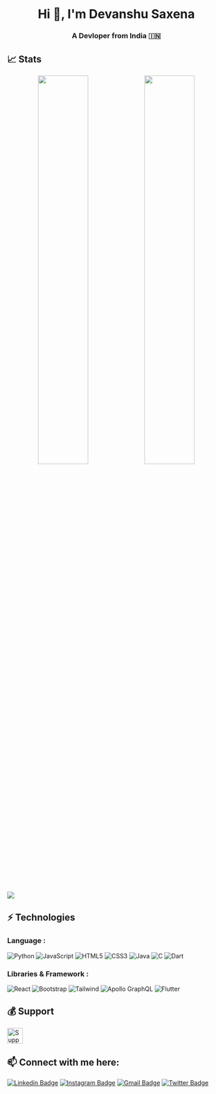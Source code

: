 <h1 align="center">Hi 👋, I'm Devanshu Saxena </h1>
<h3 align="center">A Devloper from India 🇮🇳 </h3>

## 📈 Stats
<p align="center">
	
  <img width="48%" src="https://github-readme-stats.vercel.app/api?username=devanshu0605&show_icons=true&theme=tokyonight" />
  <img width="48%" src="https://github-readme-streak-stats.herokuapp.com/?user=devanshu0605&theme=tokyonight" />
</p>


<img src="https://activity-graph.herokuapp.com/graph?username=devanshu0605&bg_color=0f2d3d&color=1cadfb&line=1cadfb&point=1cadfb&area=true&hide_border=true">

## ⚡ Technologies

### Language :
![Python](https://img.shields.io/badge/-Python-black?style=flat-square&logo=Python)
![JavaScript](https://img.shields.io/badge/-JavaScript-black?style=flat-square&logo=javascript)
![HTML5](https://img.shields.io/badge/-HTML5-E34F26?style=flat-square&logo=html5&logoColor=white)
![CSS3](https://img.shields.io/badge/-CSS3-1572B6?style=flat-square&logo=css3)
![Java](https://img.shields.io/badge/-Java-E34A86?style=flat-square&logo=Java)
![C](https://img.shields.io/badge/-C-007ACC?style=flat-square&logo=c)
![Dart](https://img.shields.io/badge/-Dart-007ACC?style=flat-square&logo=Dart)

### Libraries & Framework :

![React](https://img.shields.io/badge/-React-black?style=flat-square&logo=react)
![Bootstrap](https://img.shields.io/badge/-Bootstrap-563D7C?style=flat-square&logo=bootstrap)
![Tailwind](https://img.shields.io/badge/-Tailwind-E10098?style=flat-square&logo=tailwind)
![Apollo GraphQL](https://img.shields.io/badge/-Angular%20-311C87?style=flat-square&logo=apollo-graphql)
![Flutter](https://img.shields.io/badge/-flutter-007ACC?style=flat-square&logo=Flutter)

## 💰 Support
<p>
<a href='https://www.buymeacoffee.com/devanshu21p' target='_blank'><img height='36' style='border:0px;height:36px;' src='https://cdn.buymeacoffee.com/buttons/v2/default-yellow.png' border='0' alt='Support Kaiwalya on buymecoffee' /></a>
</p>

## 📫 Connect with me here:
 
[![Linkedin Badge](https://img.shields.io/badge/-Devanshu_saxena-blue?style=flat-square&logo=Linkedin&logoColor=white&link=https:https://www.linkedin.com/in/devanshu-saxena01/)](https://www.linkedin.com/in/devanshu-saxena01/)
[![Instagram Badge](https://img.shields.io/badge/-devanshu0_1-purple?style=flat-square&logo=instagram&logoColor=white&link=https:https://www.instagram.com/devanshu0_1/)](https://www.instagram.com/devanshu0_1/)
[![Gmail Badge](https://img.shields.io/badge/-devanshu2125.csme@kiet.edu-c14438?style=flat-square&logo=Gmail&logoColor=white&link=mailto:devanshu.2125csme@kiet.edu)](mailto:devanshu2125.csme@kiet.edu)
[![Twitter Badge](https://img.shields.io/badge/-Devanshu-darkred?style=flat-square&logo=twitter&logoColor=white&link=https://twitter.com/DEVANSHU0_1)](https://twitter.com/DEVANSHU0_1)

